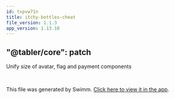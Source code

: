 ```yaml
---
id: txpvw71n
title: itchy-bottles-cheat
file_version: 1.1.3
app_version: 1.13.10
---
```


## "@tabler/core": patch

Unify size of avatar, flag and payment components

<br/>

This file was generated by Swimm. [Click here to view it in the app](https://swimm-web-app.web.app/repos/Z2l0aHViJTNBJTNBdGFibGVyJTNBJTNBc2h1anV1dQ==/docs/txpvw71n).
